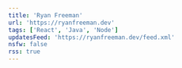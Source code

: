 ```yaml
---
title: 'Ryan Freeman'
url: 'https://ryanfreeman.dev'
tags: ['React', 'Java', 'Node']
updatesFeed: 'https://ryanfreeman.dev/feed.xml'
nsfw: false
rss: true
---
```

